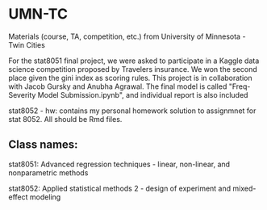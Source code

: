 # UMN-TC
Materials (course, TA, competition, etc.) from University of Minnesota - Twin Cities 

For the stat8051 final project, we were asked to participate in a Kaggle data science competition proposed by Travelers insurance. We won the second place given the gini index as scoring rules. This project is in collaboration with Jacob Gursky and Anubha Agrawal. The final model is called "Freq-Severity Model Submission.ipynb", and individual report is also included

stat8052 - hw: contains my personal homework solution to assignmnet for stat 8052. All should be Rmd files. 



## Class names: 
stat8051: Advanced regression techniques - linear, non-linear, and nonparametric methods

stat8052: Applied statistical methods 2 - design of experiment and mixed-effect modeling
